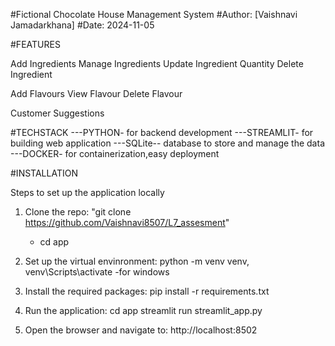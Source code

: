 #Fictional Chocolate House Management System
#Author: [Vaishnavi Jamadarkhana]
#Date: 2024-11-05


#FEATURES

Add Ingredients
Manage Ingredients
Update Ingredient Quantity
Delete Ingredient

Add Flavours
View Flavour
Delete Flavour

Customer Suggestions

#TECHSTACK
---PYTHON- for backend development
---STREAMLIT- for building web application
---SQLite-- database to store and manage the data
---DOCKER- for containerization,easy deployment

#INSTALLATION

Steps to set up the application locally

1. Clone the repo:
   "git clone https://github.com/Vaishnavi8507/L7_assesment"

   - cd app

2. Set up the virtual envinronment:
   python -m venv venv,
   venv\Scripts\activate -for windows

3. Install the required packages:
   pip install -r requirements.txt

4. Run the application:
   cd app
   streamlit run streamlit_app.py

5. Open the browser and navigate to:
    http://localhost:8502
